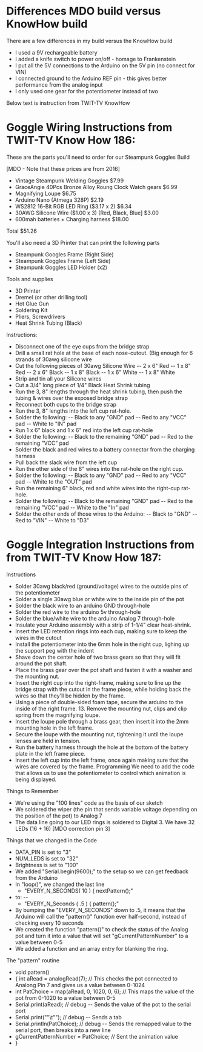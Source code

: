 # Differences MDO build versus KnowHow build

There are a few differences in my build versus the KnowHow build
- I used a 9V rechargeable battery
- I added a knife switch to power on/off - homage to Frankenstein
- I put all the 5V connections to the Arduino on the 5V pin (no connect for VIN)
- I connected ground to the Arduino REF pin - this gives better performance from the analog input
- I only used one gear for the potentiometer instead of two

Below text is instruction from TWIT-TV KnowHow

# Goggle Wiring Instructions from TWIT-TV Know How 186:

These are the parts you'll need to order for our Steampunk Goggles Build

[MDO - Note that these prices are from 2016]

* Vintage Steampunk Welding Goggles $7.99
* GraceAngie 40Pcs Bronze Alloy Roung Clock Watch gears $6.99
* Magnifying Loupe $6.75
* Arduino Nano (Atmega 328P) $2.19
* WS2812 16-Bit RGB LED Ring ($3.17 x 2) $6.34
* 30AWG Silicone Wire ($1.00 x 3) [Red, Black, Blue] $3.00
* 600mah batteries + Charging harness $18.00

Total $51.26

You'll also need a 3D Printer that can print the following parts
* Steampunk Googles Frame (Right Side)
* Steampunk Goggles Frame (Left Side)
* Steampunk Goggles LED Holder (x2)

Tools and supplies
* 3D Printer
* Dremel (or other drilling tool)
* Hot Glue Gun
* Soldering Kit
* Pliers, Screwdrivers
* Heat Shrink Tubing (Black)

Instructions:
* Disconnect one of the eye cups from the bridge strap
* Drill a small rat hole at the base of each nose-cutout. (Big enough for 6 strands of 30awg silicone wire
* Cut the following pieces of 30awg Silicone Wire -- 2 x 6" Red -- 1 x 8" Red -- 2 x 6" Black -- 1 x 8" Black -- 1 x 6" White -- 1 x 8" White
* Strip and tin all your Silicone wires
* Cut a 3/4" long piece of 1/4" Black Heat Shrink tubing
* Run the 3, 8" lengths through the heat shrink tubing, then push the tubing & wires over the exposed bridge strap
* Reconnect both cups to the bridge strap
* Run the 3, 8" lengths into the left cup rat-hole.
* Solder the following: -- Black to any "GND" pad -- Red to any "VCC" pad -- White to "IN" pad
* Run 1 x 6" black and 1 x 6" red into the left cup rat-hole
* Solder the following: -- Black to the remaining "GND" pad -- Red to the remaining "VCC" pad
* Solder the black and red wires to a battery connector from the charging harness
* Pull back the slack wire from the left cup
* Run the other side of the 8" wires into the rat-hole on the right cup.
* Solder the following: -- Black to any "GND" pad -- Red to any "VCC" pad -- White to the "OUT" pad
* Run the remaining 6" black, red and white wires into the right-cup rat-hole.
* Solder the following: -- Black to the remaining "GND" pad -- Red to the remaining "VCC" pad -- White to the "In" pad
* Solder the other ends of those wires to the Arduino: -- Black to "GND" -- Red to "VIN" -- White to "D3"

# Goggle Integration Instructions from from TWIT-TV Know How 187:

Instructions
* Solder 30awg black/red (ground/voltage) wires to the outside pins of the potentiometer
* Solder a single 30awg blue or white wire to the inside pin of the pot
* Solder the black wire to an arduino GND through-hole
* Solder the red wire to the arduino 5v through-hole
* Solder the blue/white wire to the arduino Analog 7 through-hole
* Insulate your Arduino assembly with a strip of 1-1/4" clear heat-shrink.
* Insert the LED retention rings into each cup, making sure to keep the wires in the cutout
* Install the potentiometer into the 6mm hole in the right cup, lighing up the support peg with the indent
* Shave down the center hole of two brass gears so that they will fit around the pot shaft.
* Place the brass gear over the pot shaft and fasten it with a washer and the mounting nut.
* Insert the right cup into the right-frame, making sure to line up the bridge strap with the cutout in the frame piece, while holding back the wires so that they'll be hidden by the frame.
* Using a piece of double-sided foam tape, secure the arduino to the inside of the right frame. 13. Remove the mounting nut, clips and clip spring from the magnifying loupe.
* Insert the loupe pole through a brass gear, then insert it into the 2mm mounting hole in the left frame.
* Secure the loupe with the mounting nut, tightening it until the loupe lenses are held in tension.
* Run the battery harness through the hole at the bottom of the battery plate in the left frame piece.
* Insert the left cup into the left frame, once again making sure that the wires are covered by the frame. Programming We need to add the code that allows us to use the potentiometer to control which animation is being displayed.

Things to Remember
* We're using the "100 lines" code as the basis of our sketch
* We soldered the wiper (the pin that sends variable voltage depending on the position of the pot) to Analog 7
* The data line going to our LED rings is soldered to Digital 3. We have 32 LEDs (16 + 16) [MDO correction pin 3]

Things that we changed in the Code
* DATA_PIN is set to "3"
* NUM_LEDS is set to "32"
* Brightness is set to "100"
* We added "Serial.begin(9600);" to the setup so we can get feedback from the Arduino
* In "loop()", we changed the last line 
  * "EVERY_N_SECONDS( 10 ) { nextPattern();"
* to: -- 
  * "EVERY_N_Seconds ( .5 ) { pattern();"
* By bumping the "EVERY_N_SECONDS" down to .5, it means that the Arduino will call the "pattern()" function ever half-second, instead of checking every 10 seconds
* We created the function "pattern()" to check the status of the Analog pot and turn it into a value that will set "gCurrentPatternNumber" to a value between 0-5
* We added a function and an array entry for blanking the ring.

The "pattern" routine
* void pattern()
* { int aRead = analogRead(7); // This checks the pot connected to Analong Pin 7 and gives us a value between 0-1024
*   int PatChoice = map(aRead, 0, 1020, 0, 6); // This maps the value of the pot from 0-1020 to a value between 0-5
*   Serial.print(aRead); // debug -- Sends the value of the pot to the serial port
*   Serial.print(""\t""); // debug -- Sends a tab
*   Serial.println(PatChoice); // debug -- Sends the remapped value to the serial port, then breaks into a new line
*   gCurrentPatternNumber = PatChoice; // Sent the animation value
* }
